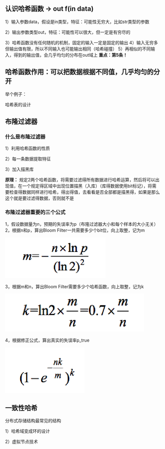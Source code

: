 ## 认识哈希函数 ->    out  f(in data)

1）输入参数data，假设是in类型，特征：可能性无穷大，比如str类型的参数

2）输出参数类型out，特征：可能性可以很大，但一定是有穷尽的

3）哈希函数没有任何随机的机制，固定的输入一定是固定的输出
4）输入无穷多但输出值有限，所以不同输入也可能输出相同（哈希碰撞）
5）再相似的不同输入，得到的输出值，会几乎均匀的分布在out域上
**重点：第5条！**

## 哈希函数作用：可以把数据根据不同值，几乎均匀的分开

举个例子：

哈希表的设计

## 布隆过滤器

### 什么是布隆过滤器

1）利用哈希函数的性质

2）每一条数据提取特征

3）加入描黑库

**原理：** 规定2两个哈希函数，将需要过滤得所有数据进行哈希运算，然后将可以出现值，在一个规定得区域中出现位置描黑（入库）（库得数据使用bit标记），将需要检查得数据同样进行哈希，得出得值，去看看是否全部都是描黑得，如果是那么这个就是要过滤得数据，否则就不是

### 布隆过滤器重要的三个公式

1，假设数据量为n，预期的失误率为p（布隆过滤器大小和每个样本的大小无关）
2，根据n和p，算出Bloom Filter一共需要多少个bit位，向上取整，记为m

![](../../images/algorithm/img.png)

3，根据m和n，算出Bloom Filter需要多少个哈希函数，向上取整，记为k

![](../../images/algorithm/img_1.png)

4，根据修正公式，算出真实的失误率p_true

![](../../images/algorithm/img_2.png) 

## 一致性哈希

分布式存储结构最常见的结构

1）哈希域变成环的设计

2）虚拟节点技术